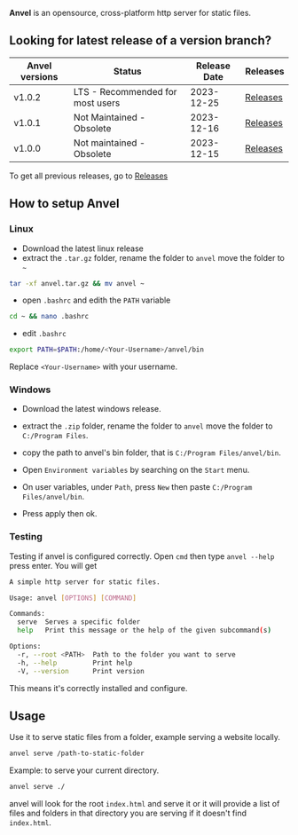 __Anvel__ is an opensource, cross-platform http server for static files.

## Looking for latest release of a version branch?

| __Anvel versions__ | __Status__ | __Release Date__ | __Releases__ |
|--------------------|------------|------------------|--------------|
| v1.0.2 | LTS - Recommended for most users | 2023-12-25 | [Releases](./releases.md) |
| v1.0.1 | Not Maintained - Obsolete | 2023-12-16 | [Releases](./releases.md) |
| v1.0.0 | Not maintained - Obsolete | 2023-12-15 | [Releases](./releases.md) |

To get all previous releases, go to [Releases](./releases.md)

## How to setup Anvel

### Linux
* Download the latest linux release
* extract the `.tar.gz` folder, rename the folder to `anvel` move the folder to `~`

```bash
tar -xf anvel.tar.gz && mv anvel ~
```
* open `.bashrc` and edith the `PATH` variable

```bash
cd ~ && nano .bashrc
```
* edit `.bashrc`
```bash
export PATH=$PATH:/home/<Your-Username>/anvel/bin
```
Replace `<Your-Username>` with your username.


### Windows
* Download the latest windows release.

* extract the `.zip` folder, rename the folder to `anvel` move the folder to `C:/Program Files`.

* copy the path to anvel's bin folder, that is `C:/Program Files/anvel/bin`.

* Open `Environment variables` by searching on the `Start` menu.

* On user variables, under `Path`, press `New` then paste `C:/Program Files/anvel/bin`.

* Press apply then ok.


### Testing
Testing if anvel is configured correctly. Open `cmd` then type `anvel --help` press enter.
You will get 
```bash
A simple http server for static files.

Usage: anvel [OPTIONS] [COMMAND]

Commands:
  serve  Serves a specific folder
  help   Print this message or the help of the given subcommand(s)

Options:
  -r, --root <PATH>  Path to the folder you want to serve
  -h, --help         Print help
  -V, --version      Print version
```
This means it's correctly installed and configure.


## Usage 
Use it to serve static files from a folder, example serving a website locally.
```bash
anvel serve /path-to-static-folder
```
Example: to serve your current directory.
```bash
anvel serve ./
```
anvel will look for the root `index.html` and serve it or it will provide a list of files and folders in that directory you are serving if it doesn't find `index.html`.

